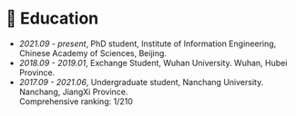 # 📖 Education
- *2021.09 - present*, PhD student, Institute of Information Engineering, Chinese Academy of Sciences, Beijing. 
- *2018.09 - 2019.01*, Exchange Student, Wuhan University. Wuhan, Hubei Province.
- *2017.09 - 2021.06*, Undergraduate student, Nanchang University. Nanchang, JiangXi Province.<br>
  Comprehensive ranking: 1/210
  
